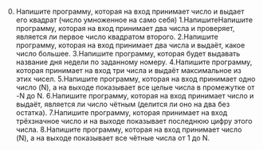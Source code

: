 0. Напишите программу, которая на вход принимает число и выдает его квадрат (число умноженное на само себя)
1.НапишитеНапишите программу, которая на вход принимает два числа и проверяет, является ли первое число квадратом второго.
2.Напишите программу, которая на вход принимает два числа и выдаёт, какое число большее.
3.Напишите программу, которая будет выдавать название дня недели по заданному номеру.
4.Напишите программу, которая принимает на вход три числа и выдаёт максимальное из этих чисел.
5.Напишите программу, которая на вход принимает одно число (N), а на выходе показывает все целые числа в промежутке от -N до N.
6.Напишите программу, которая на вход принимает число и выдаёт, является ли число чётным (делится ли оно на два без остатка).
7.Напишите программу, которая принимает на вход трёхзначное число и на выходе показывает последнюю цифру этого числа.
8.Напишите программу, которая на вход принимает число (N), а на выходе показывает все чётные числа от 1 до N.


